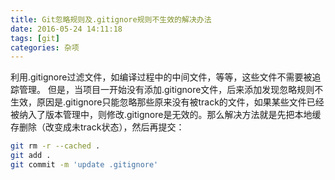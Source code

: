 ```yaml
---
title: Git忽略规则及.gitignore规则不生效的解决办法
date: 2016-05-24 14:11:18
tags: [git]
categories: 杂项
---
```

利用.gitignore过滤文件，如编译过程中的中间文件，等等，这些文件不需要被追踪管理。
但是，当项目一开始没有添加.gitignore文件，后来添加发现忽略规则不生效，原因是.gitignore只能忽略那些原来没有被track的文件，如果某些文件已经被纳入了版本管理中，则修改.gitignore是无效的。那么解决方法就是先把本地缓存删除（改变成未track状态），然后再提交：
```bash
git rm -r --cached .
git add .
git commit -m 'update .gitignore'
```